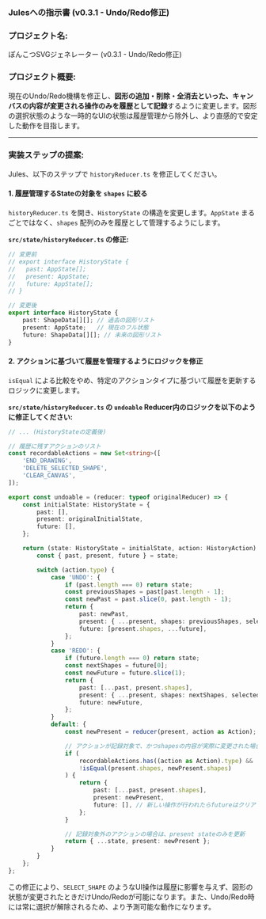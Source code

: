 ### Julesへの指示書 (v0.3.1 - Undo/Redo修正)

### **プロジェクト名:**

ぽんこつSVGジェネレーター (v0.3.1 - Undo/Redo修正)

### **プロジェクト概要:**

現在のUndo/Redo機構を修正し、**図形の追加・削除・全消去といった、キャンバスの内容が変更される操作のみを履歴として記録**するように変更します。図形の選択状態のような一時的なUIの状態は履歴管理から除外し、より直感的で安定した動作を目指します。

-----

### **実装ステップの提案:**

Jules、以下のステップで `historyReducer.ts` を修正してください。

#### 1\. 履歴管理するStateの対象を `shapes` に絞る

`historyReducer.ts` を開き、`HistoryState` の構造を変更します。`AppState` まるごとではなく、`shapes` 配列のみを履歴として管理するようにします。

**`src/state/historyReducer.ts` の修正:**

```typescript
// 変更前
// export interface HistoryState {
//   past: AppState[];
//   present: AppState;
//   future: AppState[];
// }

// 変更後
export interface HistoryState {
    past: ShapeData[][]; // 過去の図形リスト
    present: AppState;   // 現在のフル状態
    future: ShapeData[][]; // 未来の図形リスト
}
```

#### 2\. アクションに基づいて履歴を管理するようにロジックを修正

`isEqual` による比較をやめ、特定のアクションタイプに基づいて履歴を更新するロジックに変更します。

**`src/state/historyReducer.ts` の `undoable` Reducer内のロジックを以下のように修正してください:**

```typescript
// ... (HistoryStateの定義後)

// 履歴に残すアクションのリスト
const recordableActions = new Set<string>([
    'END_DRAWING',
    'DELETE_SELECTED_SHAPE',
    'CLEAR_CANVAS',
]);

export const undoable = (reducer: typeof originalReducer) => {
    const initialState: HistoryState = {
        past: [],
        present: originalInitialState,
        future: [],
    };

    return (state: HistoryState = initialState, action: HistoryAction): HistoryState => {
        const { past, present, future } = state;

        switch (action.type) {
            case 'UNDO': {
                if (past.length === 0) return state;
                const previousShapes = past[past.length - 1];
                const newPast = past.slice(0, past.length - 1);
                return {
                    past: newPast,
                    present: { ...present, shapes: previousShapes, selectedShapeId: null }, // 選択は解除
                    future: [present.shapes, ...future],
                };
            }
            case 'REDO': {
                if (future.length === 0) return state;
                const nextShapes = future[0];
                const newFuture = future.slice(1);
                return {
                    past: [...past, present.shapes],
                    present: { ...present, shapes: nextShapes, selectedShapeId: null }, // 選択は解除
                    future: newFuture,
                };
            }
            default: {
                const newPresent = reducer(present, action as Action);

                // アクションが記録対象で、かつshapesの内容が実際に変更された場合のみ履歴を更新
                if (
                    recordableActions.has((action as Action).type) &&
                    !isEqual(present.shapes, newPresent.shapes)
                ) {
                    return {
                        past: [...past, present.shapes],
                        present: newPresent,
                        future: [], // 新しい操作が行われたらfutureはクリア
                    };
                }

                // 記録対象外のアクションの場合は、present stateのみを更新
                return { ...state, present: newPresent };
            }
        }
    };
};
```

この修正により、`SELECT_SHAPE` のようなUI操作は履歴に影響を与えず、図形の状態が変更されたときだけUndo/Redoが可能になります。また、Undo/Redo時には常に選択が解除されるため、より予測可能な動作になります。